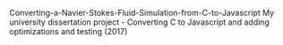 Converting-a-Navier-Stokes-Fluid-Simulation-from-C-to-Javascript
My university dissertation project - Converting C to Javascript and adding optimizations and testing (2017)
